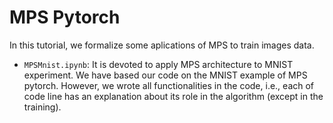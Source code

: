 
# MPS Pytorch

In this tutorial, we formalize some aplications of MPS to train images data.
* `MPSMnist.ipynb`: It is devoted to apply MPS architecture to MNIST experiment. We have based our code on the MNIST example of MPS pytorch. However, we wrote all functionalities in the code, i.e., each of code line has an explanation about its role in the algorithm (except in the training).
